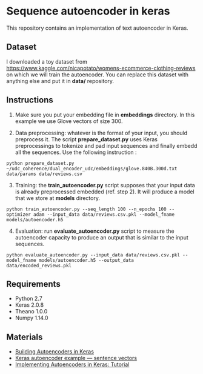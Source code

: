# Sequence autoencoder in keras

This repository contains an implementation of text autoencoder in Keras.

## Dataset

I downloaded a toy dataset from https://www.kaggle.com/nicapotato/womens-ecommerce-clothing-reviews on which we will train the autoencoder. You can replace this dataset with anything else and put it in **data/** repository.

## Instructions
1. Make sure you put your embedding file in **embeddings** directory. In this example we use Glove vectors of size 300.

2. Data preprocessing: whatever is the format of your input, you should preprocess it. The script **prepare_dataset.py** uses Keras preprocessings to tokenize and pad input sequences and finally embedd all the sequences. Use the following instruction :

```
python prepare_dataset.py ~/udc_coherence/dual_encoder_udc/embeddings/glove.840B.300d.txt  data/params data/reviews.csv
```
3. Training: the **train_autoencoder.py** script supposes that your input data is already preprocessed embedded (ref. step 2). It will produce a model that we store at **models** directory. 

```
python train_autoencoder.py --seq_length 100 --n_epochs 100 --optimizer adam --input_data data/reviews.csv.pkl --model_fname models/autoencoder.h5 
```
4. Evaluation: run **evaluate_autoencoder.py** script to measure the autoencoder capacity to produce an output that is similar to the input sequences.

```
python evaluate_autoencoder.py --input_data data/reviews.csv.pkl --model_fname models/autoencoder.h5 --output_data data/encoded_reviews.pkl
```

## Requirements

- Python 2.7
- Keras 2.0.8
- Theano 1.0.0
- Numpy 1.14.0

## Materials

- [Building Autoencoders in Keras](https://blog.keras.io/building-autoencoders-in-keras.html)
- [Keras autoencoder example — sentence vectors](https://www.safaribooksonline.com/library/view/deep-learning-with/9781787128422/ee2fe540-56ff-4d05-b2f2-4e1e35b9d47f.xhtml)
- [Implementing Autoencoders in Keras: Tutorial](https://www.datacamp.com/community/tutorials/autoencoder-keras-tutorial)
